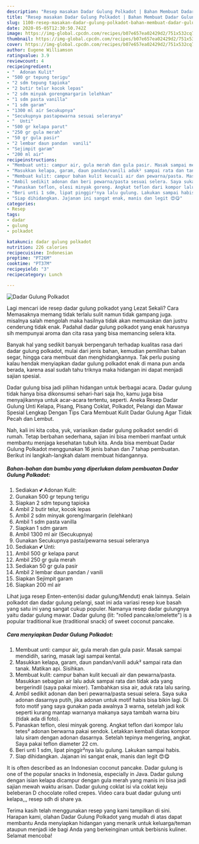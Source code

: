 ```yaml
---
description: "Resep masakan Dadar Gulung Polkadot | Bahan Membuat Dadar Gulung Polkadot Yang Enak Banget"
title: "Resep masakan Dadar Gulung Polkadot | Bahan Membuat Dadar Gulung Polkadot Yang Enak Banget"
slug: 1100-resep-masakan-dadar-gulung-polkadot-bahan-membuat-dadar-gulung-polkadot-yang-enak-banget
date: 2020-05-05T12:30:50.742Z
image: https://img-global.cpcdn.com/recipes/b07e657ea02429d2/751x532cq70/dadar-gulung-polkadot-foto-resep-utama.jpg
thumbnail: https://img-global.cpcdn.com/recipes/b07e657ea02429d2/751x532cq70/dadar-gulung-polkadot-foto-resep-utama.jpg
cover: https://img-global.cpcdn.com/recipes/b07e657ea02429d2/751x532cq70/dadar-gulung-polkadot-foto-resep-utama.jpg
author: Eugene Williamson
ratingvalue: 3.9
reviewcount: 4
recipeingredient:
- "  Adonan Kulit"
- "500 gr tepung terigu"
- "2 sdm tepung tapioka"
- "2 butir telur kocok lepas"
- "2 sdm minyak gorengmargarin lelehkan"
- "1 sdm pasta vanilla"
- "1 sdm garam"
- "1300 ml air Secukupnya"
- "Secukupnya pastapewarna sesuai seleranya"
- "  Unti"
- "500 gr kelapa parut"
- "250 gr gula merah"
- "50 gr gula pasir"
- "2 lembar daun pandan  vanili"
- "Sejimpit garam"
- "200 ml air"
recipeinstructions:
- "Membuat unti: campur air, gula merah dan gula pasir. Masak sampai mendidih, saring, masak lagi sampai kental."
- "Masukkan kelapa, garam, daun pandan/vanili aduk² sampai rata dan tanak. Matikan api. Sisihkan."
- "Membuat kulit: campur bahan kulit kecuali air dan pewarna/pasta. Masukkan sebagian air lalu aduk sampai rata dan tidak ada yang bergerindil (saya pakai mixer). Tambahkan sisa air, aduk rata lalu saring."
- "Ambil sedikit adonan dan beri pewarna/pasta sesuai selera. Saya suka adonan dasarnya putih, jika adonan untuk motif habis bisa bikin lagi. Di foto motif yang saya gunakan pada awalnya 3 warna, setelah jadi kok seperti kurang mantap warnanya makanya saya tambah warna biru (tidak ada di foto)."
- "Panaskan teflon, olesi minyak goreng. Angkat teflon dari kompor lalu tetes² adonan berwarna pakai sendok. Letakkan kembali diatas kompor lalu siram dengan adonan dasarnya. Setelah tepinya mengering, angkat. Saya pakai teflon diameter 22 cm."
- "Beri unti 1 sdm, lipat pinggir²nya lalu gulung. Lakukan sampai habis."
- "Siap dihidangkan. Jajanan ini sangat enak, manis dan legit 😍😋"
categories:
- Resep
tags:
- dadar
- gulung
- polkadot

katakunci: dadar gulung polkadot 
nutrition: 226 calories
recipecuisine: Indonesian
preptime: "PT26M"
cooktime: "PT37M"
recipeyield: "3"
recipecategory: Lunch

---
```



![Dadar Gulung Polkadot](https://img-global.cpcdn.com/recipes/b07e657ea02429d2/751x532cq70/dadar-gulung-polkadot-foto-resep-utama.jpg)

Lagi mencari ide resep dadar gulung polkadot yang Lezat Sekali? Cara Memasaknya memang tidak terlalu sulit namun tidak gampang juga. misalnya salah mengolah maka hasilnya tidak akan memuaskan dan justru cenderung tidak enak. Padahal dadar gulung polkadot yang enak harusnya sih mempunyai aroma dan cita rasa yang bisa memancing selera kita.

Banyak hal yang sedikit banyak berpengaruh terhadap kualitas rasa dari dadar gulung polkadot, mulai dari jenis bahan, kemudian pemilihan bahan segar, hingga cara membuat dan menghidangkannya. Tak perlu pusing kalau hendak menyiapkan dadar gulung polkadot enak di mana pun anda berada, karena asal sudah tahu triknya maka hidangan ini dapat menjadi sajian spesial.

Dadar gulung bisa jadi pilihan hidangan untuk berbagai acara. Dadar gulung tidak hanya bisa dikonsumsi sehari-hari saja lho, kamu juga bisa menyajikannya untuk acar-acara tertentu, seperti. Aneka Resep Dadar Gulung Unti Kelapa, Pisang, Pisang Coklat, Polkadot, Pelangi dan Mawar Spesial Lengkap Dengan Tips Cara Membuat Kulit Dadar Gulung Agar Tidak Pecah dan Lembut.


Nah, kali ini kita coba, yuk, variasikan dadar gulung polkadot sendiri di rumah. Tetap berbahan sederhana, sajian ini bisa memberi manfaat untuk membantu menjaga kesehatan tubuh kita. Anda bisa membuat Dadar Gulung Polkadot menggunakan 16 jenis bahan dan 7 tahap pembuatan. Berikut ini langkah-langkah dalam membuat hidangannya.

<!--inarticleads1-->

##### Bahan-bahan dan bumbu yang diperlukan dalam pembuatan Dadar Gulung Polkadot:

1. Sediakan  💕 Adonan Kulit:
1. Gunakan 500 gr tepung terigu
1. Siapkan 2 sdm tepung tapioka
1. Ambil 2 butir telur, kocok lepas
1. Ambil 2 sdm minyak goreng/margarin (lelehkan)
1. Ambil 1 sdm pasta vanilla
1. Siapkan 1 sdm garam
1. Ambil 1300 ml air (Secukupnya)
1. Gunakan Secukupnya pasta/pewarna sesuai seleranya
1. Sediakan  💕 Unti:
1. Ambil 500 gr kelapa parut
1. Ambil 250 gr gula merah
1. Sediakan 50 gr gula pasir
1. Ambil 2 lembar daun pandan / vanili
1. Siapkan Sejimpit garam
1. Siapkan 200 ml air


Lihat juga resep Enten-enten(isi dadar gulung/Mendut) enak lainnya. Selain polkadot dan dadar gulung pelangi, saat ini ada variasi resep kue basah yang satu ini yang sangat cukup populer. Namanya resep dadar gulungnya yaitu dadar gulung mawar. Dadar gulung (lit: &#34;rolled pancake/omelette&#34;) is a popular traditional kue (traditional snack) of sweet coconut pancake. 

<!--inarticleads2-->

##### Cara menyiapkan Dadar Gulung Polkadot:

1. Membuat unti: campur air, gula merah dan gula pasir. Masak sampai mendidih, saring, masak lagi sampai kental.
1. Masukkan kelapa, garam, daun pandan/vanili aduk² sampai rata dan tanak. Matikan api. Sisihkan.
1. Membuat kulit: campur bahan kulit kecuali air dan pewarna/pasta. Masukkan sebagian air lalu aduk sampai rata dan tidak ada yang bergerindil (saya pakai mixer). Tambahkan sisa air, aduk rata lalu saring.
1. Ambil sedikit adonan dan beri pewarna/pasta sesuai selera. Saya suka adonan dasarnya putih, jika adonan untuk motif habis bisa bikin lagi. Di foto motif yang saya gunakan pada awalnya 3 warna, setelah jadi kok seperti kurang mantap warnanya makanya saya tambah warna biru (tidak ada di foto).
1. Panaskan teflon, olesi minyak goreng. Angkat teflon dari kompor lalu tetes² adonan berwarna pakai sendok. Letakkan kembali diatas kompor lalu siram dengan adonan dasarnya. Setelah tepinya mengering, angkat. Saya pakai teflon diameter 22 cm.
1. Beri unti 1 sdm, lipat pinggir²nya lalu gulung. Lakukan sampai habis.
1. Siap dihidangkan. Jajanan ini sangat enak, manis dan legit 😍😋


It is often described as an Indonesian coconut pancake. Dadar gulung is one of the popular snacks in Indonesia, especially in Java. Dadar gulung dengan isian kelapa dicampur dengan gula merah yang manis ini bisa jadi sajian mewah waktu arisan. Dadar gulung coklat isi vla coklat keju beleberan D chocolate rolled crepes. Video cara buat dadar gulung unti kelapa,,, resep sdh di share ya. 

Terima kasih telah menggunakan resep yang kami tampilkan di sini. Harapan kami, olahan Dadar Gulung Polkadot yang mudah di atas dapat membantu Anda menyiapkan hidangan yang menarik untuk keluarga/teman ataupun menjadi ide bagi Anda yang berkeinginan untuk berbisnis kuliner. Selamat mencoba!
